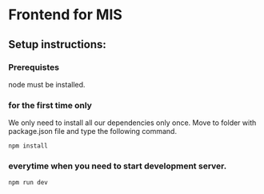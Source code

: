 # Frontend for MIS
## Setup instructions:

### Prerequistes

node must be installed.

### for the first time only

We only need to install all our dependencies only once.
Move to folder with package.json file and type the following command.

```
npm install
```

### everytime when you need to start development server.

```
npm run dev
```
 
